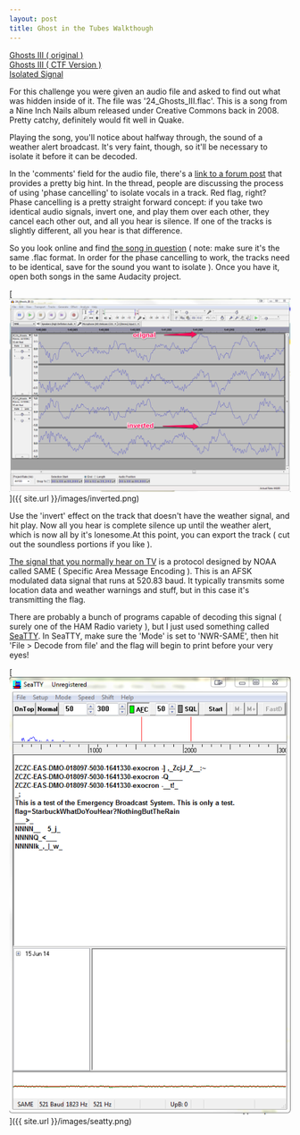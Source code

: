 ```yaml
---
layout: post
title: Ghost in the Tubes Walkthough
---
```


[Ghosts III ( original )](https://archive.org/details/nineinchnails_ghosts_I_IV) <br />
[Ghosts III ( CTF Version )](/files/24_Ghosts_III_CTF.flac)<br />
[Isolated Signal](/files/signal.wav)

For this challenge you were given an audio file and asked to find out what was hidden inside of it. The file was '24_Ghosts_III.flac'. This is a song from a Nine Inch Nails album released under Creative Commons back in 2008. Pretty catchy, definitely would fit well in Quake. 

Playing the song, you'll notice about halfway through, the sound of a weather alert broadcast. It's very faint, though, so it'll be necessary to isolate it before it can be decoded. 

In the 'comments' field for the audio file, there's a [link to a forum post](https://forum.ableton.com/viewtopic.php?p=752485#p752485) that provides a pretty big hint. In the thread, people are discussing the process of using 'phase cancelling' to isolate vocals in a track. Red flag, right? Phase cancelling is a pretty straight forward concept: if you take two identical audio signals, invert one, and play them over each other, they cancel each other out, and all you hear is silence. If one of the tracks is slightly different, all you hear is that difference.

So you look online and find [the song in question](/files/24_Ghosts_III_CTF.flac) ( note: make sure it's the same .flac format. In order for the phase cancelling to work, the tracks need to be identical, save for the sound you want to isolate ). Once you have it, open both songs in the same Audacity project. 

[<img src="/images/inverted.png" />]({{ site.url }}/images/inverted.png)

Use the 'invert' effect on the track that doesn't have the weather signal, and hit play. Now all you hear is complete silence up until the weather alert, which is now all by it's lonesome.At this point, you can export the track ( cut out the soundless portions if you like ). 

[The signal that you normally hear on TV](https://www.youtube.com/watch?v=VPGczKUlgd8) is a protocol designed by NOAA called SAME ( Specific Area Message Encoding ). This is an AFSK modulated data signal that runs at 520.83 baud. It typically transmits some location data and weather warnings and stuff, but in this case it's transmitting the flag.

There are probably a bunch of programs capable of decoding this signal ( surely one of the HAM Radio variety ), but I just used something called [SeaTTY](http://www.dxsoft.com/en/products/seatty/). In SeaTTY, make sure the 'Mode' is set to 'NWR-SAME', then hit 'File > Decode from file' and the flag will begin to print before your very eyes!

[<img src="/images/seatty.png" />]({{ site.url }}/images/seatty.png)